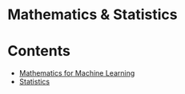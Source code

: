 # Mathematics & Statistics

Contents
=======================

* [Mathematics for Machine Learning](https://github.com/dimi-fn/Various-Data-Science-Scripts/tree/main/Maths%20-%20Statistics/Mathematics_for_ML)
* [Statistics](https://github.com/dimi-fn/Various-Data-Science-Scripts/tree/main/Maths%20-%20Statistics/Statistics)


